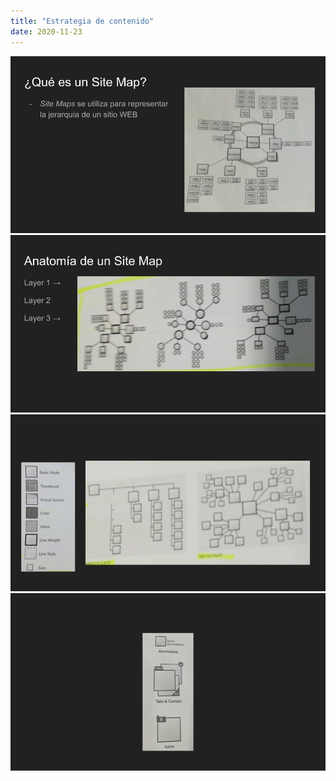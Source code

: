 ```yaml
---
title: "Estrategia de contenido"
date: 2020-11-23
---
```


![Explicación de estrategia de contenido: Site maps](2020-11-23-Site-maps.png)
![Explicación de estrategia de contenido: Site maps](2020-11-23-Site-maps-(1).png)
![Explicación de estrategia de contenido: Site maps](2020-11-23-Site-maps-(2).png)
![Explicación de estrategia de contenido: Site maps](2020-11-23-Site-maps-(3).png)